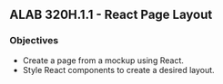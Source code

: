 ## ALAB 320H.1.1 - React Page Layout

### Objectives
- Create a page from a mockup using React.
- Style React components to create a desired layout.
